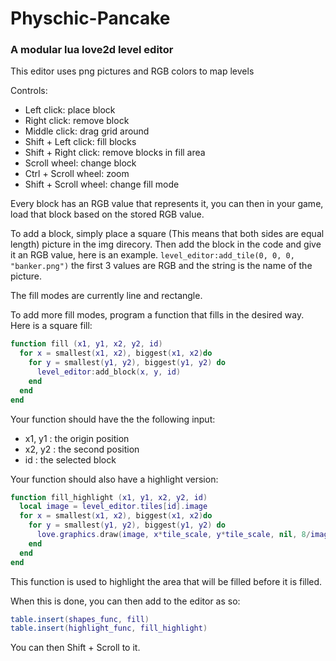 # Physchic-Pancake

### A modular lua love2d level editor

This editor uses png pictures and RGB colors to map levels

Controls:
- Left click: place block
- Right click: remove block
- Middle click: drag grid around
- Shift + Left click: fill blocks
- Shift + Right click: remove blocks in fill area
- Scroll wheel: change block
- Ctrl + Scroll wheel: zoom
- Shift + Scroll wheel: change fill mode

Every block has an RGB value that represents it, you can then in your game, load that block based on the stored RGB value.

To add a block, simply place a square (This means that both sides are equal length) picture in the img direcory. Then add the block in the code and give it an RGB value, here is an example. `level_editor:add_tile(0, 0, 0, "banker.png")` the first 3 values are RGB and the string is the name of the picture.

The fill modes are currently line and rectangle.

To add more fill modes, program a function that fills in the desired way. Here is a square fill:
```lua
function fill (x1, y1, x2, y2, id)
  for x = smallest(x1, x2), biggest(x1, x2)do
    for y = smallest(y1, y2), biggest(y1, y2) do
      level_editor:add_block(x, y, id)
    end
  end
end
```
Your function should have the the following input:
- x1, y1 : the origin position
- x2, y2 : the second position
- id : the selected block

Your function should also have a highlight version:
```lua
function fill_highlight (x1, y1, x2, y2, id)
  local image = level_editor.tiles[id].image
  for x = smallest(x1, x2), biggest(x1, x2)do
    for y = smallest(y1, y2), biggest(y1, y2) do
      love.graphics.draw(image, x*tile_scale, y*tile_scale, nil, 8/image:getWidth(), 8/image:getWidth())
    end
  end
end
```
This function is used to highlight the area that will be filled before it is filled.

When this is done, you can then add to the editor as so:
```lua
table.insert(shapes_func, fill)
table.insert(highlight_func, fill_highlight)
```
You can then Shift + Scroll to it.
